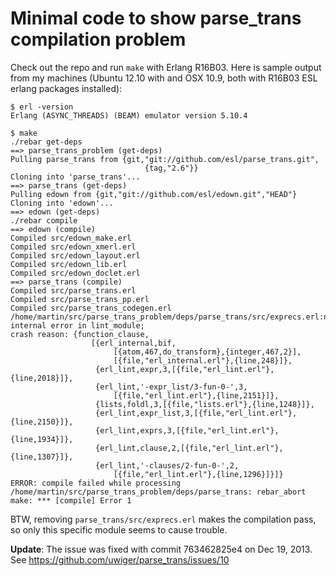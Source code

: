 # Minimal code to show parse_trans compilation problem

Check out the repo and run `make` with Erlang R16B03. Here is sample output from my machines
(Ubuntu 12.10 with and OSX 10.9, both with R16B03 ESL erlang packages installed):

    $ erl -version
    Erlang (ASYNC_THREADS) (BEAM) emulator version 5.10.4

    $ make
    ./rebar get-deps
    ==> parse_trans_problem (get-deps)
    Pulling parse_trans from {git,"git://github.com/esl/parse_trans.git",
                                  {tag,"2.6"}}
    Cloning into 'parse_trans'...
    ==> parse_trans (get-deps)
    Pulling edown from {git,"git://github.com/esl/edown.git","HEAD"}
    Cloning into 'edown'...
    ==> edown (get-deps)
    ./rebar compile
    ==> edown (compile)
    Compiled src/edown_make.erl
    Compiled src/edown_xmerl.erl
    Compiled src/edown_layout.erl
    Compiled src/edown_lib.erl
    Compiled src/edown_doclet.erl
    ==> parse_trans (compile)
    Compiled src/parse_trans.erl
    Compiled src/parse_trans_pp.erl
    Compiled src/parse_trans_codegen.erl
    /home/martin/src/parse_trans_problem/deps/parse_trans/src/exprecs.erl:none: internal error in lint_module;
    crash reason: {function_clause,
                      [{erl_internal,bif,
                           [{atom,467,do_transform},{integer,467,2}],
                           [{file,"erl_internal.erl"},{line,248}]},
                       {erl_lint,expr,3,[{file,"erl_lint.erl"},{line,2018}]},
                       {erl_lint,'-expr_list/3-fun-0-',3,
                           [{file,"erl_lint.erl"},{line,2151}]},
                       {lists,foldl,3,[{file,"lists.erl"},{line,1248}]},
                       {erl_lint,expr_list,3,[{file,"erl_lint.erl"},{line,2150}]},
                       {erl_lint,exprs,3,[{file,"erl_lint.erl"},{line,1934}]},
                       {erl_lint,clause,2,[{file,"erl_lint.erl"},{line,1307}]},
                       {erl_lint,'-clauses/2-fun-0-',2,
                           [{file,"erl_lint.erl"},{line,1296}]}]}
    ERROR: compile failed while processing /home/martin/src/parse_trans_problem/deps/parse_trans: rebar_abort
    make: *** [compile] Error 1

BTW, removing `parse_trans/src/exprecs.erl` makes the compilation pass, so only
this specific module seems to cause trouble.

**Update**: The issue was fixed with commit 763462825e4 on Dec 19, 2013.
See https://github.com/uwiger/parse_trans/issues/10
